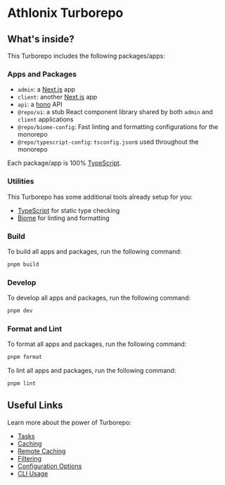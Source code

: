 # Athlonix Turborepo

## What's inside?

This Turborepo includes the following packages/apps:

### Apps and Packages

- `admin`: a [Next.js](https://nextjs.org/) app
- `client`: another [Next.js](https://nextjs.org/) app
- `api`: a [hono](https://hono.dev/) API
- `@repo/ui`: a stub React component library shared by both `admin` and `client` applications
- `@repo/biome-config`: Fast linting and formatting configurations for the monorepo
- `@repo/typescript-config`: `tsconfig.json`s used throughout the monorepo

Each package/app is 100% [TypeScript](https://www.typescriptlang.org/).

### Utilities

This Turborepo has some additional tools already setup for you:

- [TypeScript](https://www.typescriptlang.org/) for static type checking
- [Biome](https://biome.dev) for linting and formatting

### Build

To build all apps and packages, run the following command:

```sh
pnpm build
```

### Develop

To develop all apps and packages, run the following command:

```sh
pnpm dev
```

### Format and Lint

To format all apps and packages, run the following command:

```sh
pnpm format
```

To lint all apps and packages, run the following command:

```sh
pnpm lint
```

## Useful Links

Learn more about the power of Turborepo:

- [Tasks](https://turbo.build/repo/docs/core-concepts/monorepos/running-tasks)
- [Caching](https://turbo.build/repo/docs/core-concepts/caching)
- [Remote Caching](https://turbo.build/repo/docs/core-concepts/remote-caching)
- [Filtering](https://turbo.build/repo/docs/core-concepts/monorepos/filtering)
- [Configuration Options](https://turbo.build/repo/docs/reference/configuration)
- [CLI Usage](https://turbo.build/repo/docs/reference/command-line-reference)
